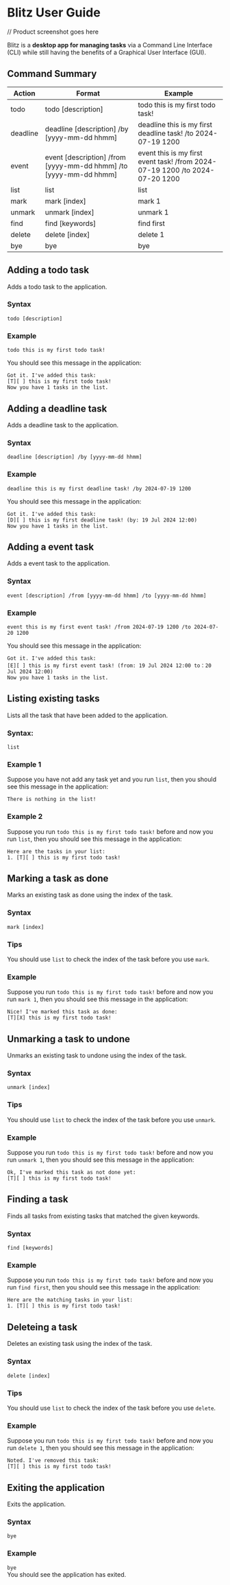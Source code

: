 # Blitz User Guide
// Product screenshot goes here

Blitz is a **desktop app for managing tasks** via a Command Line Interface (CLI) while still having the benefits of a Graphical User Interface (GUI).

## Command Summary
| Action   | Format                                                            | Example                                                                      |
| -------- | ----------------------------------------------------------------- | ---------------------------------------------------------------------------- |
| todo     | todo [description]                                                | todo this is my first todo task!                                             |
| deadline | deadline [description] /by [yyyy-mm-dd hhmm]                      | deadline this is my first deadline task! /to 2024-07-19 1200                 |
| event    | event [description] /from [yyyy-mm-dd hhmm] /to [yyyy-mm-dd hhmm] | event this is my first event task! /from 2024-07-19 1200 /to 2024-07-20 1200 |
| list     | list                                                              | list                                                                         |
| mark     | mark [index]                                                      | mark 1                                                                       |
| unmark   | unmark [index]                                                    | unmark 1                                                                     |
| find     | find [keywords]                                                   | find first                                                                   |
| delete   | delete [index]                                                    | delete 1                                                                     |
| bye      | bye                                                               | bye                                                                          |

## Adding a todo task

Adds a todo task to the application.

### Syntax 
`todo [description]`

### Example 
`todo this is my first todo task!`

You should see this message in the application:
```
Got it. I've added this task:
[T][ ] this is my first todo task!
Now you have 1 tasks in the list.
```

## Adding a deadline task

Adds a deadline task to the application.

### Syntax 
`deadline [description] /by [yyyy-mm-dd hhmm]`

### Example 
`deadline this is my first deadline task! /by 2024-07-19 1200`

You should see this message in the application:
```
Got it. I've added this task:
[D][ ] this is my first deadline task! (by: 19 Jul 2024 12:00)
Now you have 1 tasks in the list.
```

## Adding a event task

Adds a event task to the application.

### Syntax
`event [description] /from [yyyy-mm-dd hhmm] /to [yyyy-mm-dd hhmm]`

### Example
`event this is my first event task! /from 2024-07-19 1200 /to 2024-07-20 1200`

You should see this message in the application:
```
Got it. I've added this task:
[E][ ] this is my first event task! (from: 19 Jul 2024 12:00 to：20 Jul 2024 12:00)
Now you have 1 tasks in the list.
```

## Listing existing tasks

Lists all the task that have been added to the application.

### Syntax: 
`list`

### Example 1 
Suppose you have not add any task yet and you run `list`, then you should see this message in the application:
```
There is nothing in the list!
```

### Example 2
Suppose you run `todo this is my first todo task!` before and now you run `list`, then you should see this message in the application:
```
Here are the tasks in your list:
1. [T][ ] this is my first todo task!
```

## Marking a task as done

Marks an existing task as done using the index of the task.

### Syntax
`mark [index]`

### Tips
You should use `list` to check the index of the task before you use `mark`.

### Example
Suppose you run `todo this is my first todo task!` before and now you run `mark 1`, then you should see this message in the application:
```
Nice! I've marked this task as done:
[T][X] this is my first todo task!
```

## Unmarking a task to undone

Unmarks an existing task to undone using the index of the task.

### Syntax
`unmark [index]`

### Tips
You should use `list` to check the index of the task before you use `unmark`.

### Example
Suppose you run `todo this is my first todo task!` before and now you run `unmark 1`, then you should see this message in the application:
```
Ok, I've marked this task as not done yet:
[T][ ] this is my first todo task!
```

## Finding a task

Finds all tasks from existing tasks that matched the given keywords.

### Syntax
`find [keywords]`

### Example 
Suppose you run `todo this is my first todo task!` before and now you run `find first`, then you should see this message in the application:
```
Here are the matching tasks in your list:
1. [T][ ] this is my first todo task!
```

## Deleteing a task

Deletes an existing task using the index of the task.

### Syntax
`delete [index]`

### Tips
You should use `list` to check the index of the task before you use `delete`.

### Example
Suppose you run `todo this is my first todo task!` before and now you run `delete 1`, then you should see this message in the application:
```
Noted. I've removed this task:
[T][ ] this is my first todo task!
```

## Exiting the application

Exits the application.

### Syntax
`bye`

### Example
`bye`<br/>
You should see the application has exited.
